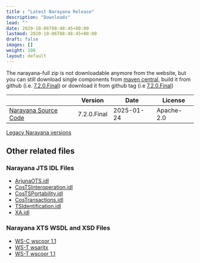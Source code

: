 ```yaml
---
title : "Latest Narayana Release"
description: "Downloads"
lead: ""
date: 2020-10-06T08:48:45+00:00
lastmod: 2020-10-06T08:48:45+00:00
draft: false
images: []
weight: 100
layout: default
---
```

The narayana-full zip is not downloadable anymore from the website, but you can still download single components from [maven central](https://mvnrepository.com/artifact/org.jboss.narayana), build it from github (i.e. [7.2.0.Final](https://github.com/jbosstm/narayana/tree/7.2.0.Final)) or download it from github tag (i.e [7.2.0.Final](https://github.com/jbosstm/narayana/releases/tag/7.2.0.Final))


| | Version | Date | License |
| ---------------------------------------- | ----------- | ----------------- | ---------------- |
| [Narayana Source Code](https://github.com/jbosstm/narayana/releases/tag/7.2.0.Final) | 7.2.0.Final | 2025-01-24 | Apache-2.0

[Legacy Narayana versions](../downloads-other/index.html)

Other related files
-------------------

### Narayana JTS IDL Files

-   [
    ArjunaOTS.idl](https://github.com/jbosstm/narayana/tree/5.13.1.Final/ArjunaJTS/idl/src/main/idl/arjuna/ArjunaOTS.idl)
-   [
    CosTSInteroperation.idl](https://github.com/jbosstm/narayana/tree/5.13.1.Final/ArjunaJTS/idl/src/main/idl/omg/CosTSInteroperation.idl)
-   [
    CosTSPortability.idl](https://github.com/jbosstm/narayana/tree/5.13.1.Final/ArjunaJTS/idl/src/main/idl/omg/CosTSPortability.idl)
-   [
    CosTransactions.idl](https://github.com/jbosstm/narayana/tree/5.13.1.Final/ArjunaJTS/idl/src/main/idl/omg/CosTransactions.idl)
-   [
    TSIdentification.idl](https://github.com/jbosstm/narayana/tree/5.13.1.Final/ArjunaJTS/idl/src/main/idl/omg/TSIdentification.idl)
-   [
    XA.idl](https://github.com/jbosstm/narayana/tree/5.13.1.Final/ArjunaJTS/idl/src/main/idl/omg/XA.idl)

### Narayana XTS WSDL and XSD Files

-   [ WS-C wscoor
    1.1](https://github.com/jbosstm/narayana/tree/5.13.1.Final/XTS/WS-C/dev/dd/wscoor1.1/wsdl)
-   [ WS-T
    wsarjtx](https://github.com/jbosstm/narayana/tree/5.13.1.Final/XTS/WS-T/dev/dd/wsarjtx/wsdl)
-   [ WS-T wscoor
    1.1](https://github.com/jbosstm/narayana/tree/5.13.1.Final/XTS/WS-T/dev/dd/wscoor1.1/wsdl)
